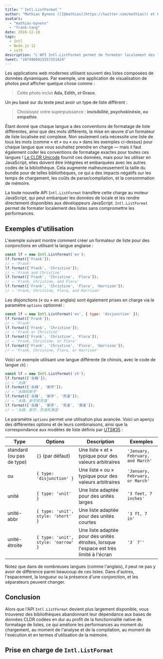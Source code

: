 ```yaml
---
title: "`Intl.ListFormat`"
author: "Mathias Bynens ([[@mathias](https://twitter.com/mathias)) et Frank Yung-Fong Tang"
avatars: 
  - "mathias-bynens"
  - "frank-tang"
date: 2018-12-18
tags: 
  - Intl
  - Node.js 12
  - io19
description: "L'API Intl.ListFormat permet de formater localement des listes sans compromettre les performances."
tweet: "1074966915557351424"
---
```

Les applications web modernes utilisent souvent des listes composées de données dynamiques. Par exemple, une application de visualisation de photos peut afficher quelque chose comme :

> Cette photo inclut **Ada, Edith, _et_ Grace**.

Un jeu basé sur du texte peut avoir un type de liste différent :

> Choisissez votre superpuissance : **invisibilité, psychokinésie, _ou_ empathie**.

Étant donné que chaque langue a des conventions de formatage de liste différentes, ainsi que des mots différents, la mise en œuvre d'un formateur de liste localisée est complexe. Non seulement cela nécessite une liste de tous les mots (comme « et » ou « ou » dans les exemples ci-dessus) pour chaque langue que vous souhaitez prendre en charge — mais il faut également coder les conventions de formatage exactes pour toutes ces langues ! [Le CLDR Unicode](http://cldr.unicode.org/translation/lists) fournit ces données, mais pour les utiliser en JavaScript, elles doivent être intégrées et embarquées avec les autres codes de la bibliothèque. Cela augmente malheureusement la taille du bundle pour de telles bibliothèques, ce qui a des impacts négatifs sur les temps de chargement, les coûts de parse/compilation, et la consommation de mémoire.

<!--truncate-->
La toute nouvelle API `Intl.ListFormat` transfère cette charge au moteur JavaScript, qui peut embarquer les données de locale et les rendre directement disponibles aux développeurs JavaScript. `Intl.ListFormat` permet de formater localement des listes sans compromettre les performances.

## Exemples d'utilisation

L'exemple suivant montre comment créer un formateur de liste pour des conjonctions en utilisant la langue anglaise :

```js
const lf = new Intl.ListFormat('en');
lf.format(['Frank']);
// → 'Frank'
lf.format(['Frank', 'Christine']);
// → 'Frank and Christine'
lf.format(['Frank', 'Christine', 'Flora']);
// → 'Frank, Christine, and Flora'
lf.format(['Frank', 'Christine', 'Flora', 'Harrison']);
// → 'Frank, Christine, Flora, and Harrison'
```

Les disjonctions (« ou » en anglais) sont également prises en charge via le paramètre `options` optionnel :

```js
const lf = new Intl.ListFormat('en', { type: 'disjunction' });
lf.format(['Frank']);
// → 'Frank'
lf.format(['Frank', 'Christine']);
// → 'Frank or Christine'
lf.format(['Frank', 'Christine', 'Flora']);
// → 'Frank, Christine, or Flora'
lf.format(['Frank', 'Christine', 'Flora', 'Harrison']);
// → 'Frank, Christine, Flora, or Harrison'
```

Voici un exemple utilisant une langue différente (le chinois, avec le code de langue `zh`) :

```js
const lf = new Intl.ListFormat('zh');
lf.format(['永鋒']);
// → '永鋒'
lf.format(['永鋒', '新宇']);
// → '永鋒和新宇'
lf.format(['永鋒', '新宇', '芳遠']);
// → '永鋒、新宇和芳遠'
lf.format(['永鋒', '新宇', '芳遠', '澤遠']);
// → '永鋒、新宇、芳遠和澤遠'
```

Le paramètre `options` permet une utilisation plus avancée. Voici un aperçu des différentes options et de leurs combinaisons, ainsi que la correspondance aux modèles de liste définis par [UTS#35](https://unicode.org/reports/tr35/tr35-general.html#ListPatterns) :


| Type                  | Options                                   | Description                                                                                     | Exemples                         |
| --------------------- | ----------------------------------------- | ----------------------------------------------------------------------------------------------- | -------------------------------- |
| standard (ou pas de type) | `{}` (par défaut)                          | Une liste « et » typique pour des valeurs arbitraires                                           | `'January, February, and March'` |
| ou                    | `{ type: 'disjunction' }`                 | Une liste « ou » typique pour des valeurs arbitraires                                           | `'January, February, or March'`  |
| unité                 | `{ type: 'unit' }`                        | Une liste adaptée pour des unités larges                                                        | `'3 feet, 7 inches'`             |
| unité-abbr            | `{ type: 'unit', style: 'short' }`        | Une liste adaptée pour des unités courtes                                                       | `'3 ft, 7 in'`                   |
| unité-étroite         | `{ type: 'unit', style: 'narrow' }`       | Une liste adaptée pour des unités étroites, lorsque l'espace est très limité à l'écran | `'3′ 7″'`                        |


Notez que dans de nombreuses langues (comme l'anglais), il peut ne pas y avoir de différence parmi beaucoup de ces listes. Dans d'autres, l'espacement, la longueur ou la présence d'une conjonction, et les séparateurs peuvent changer.

## Conclusion

Alors que l'API `Intl.ListFormat` devient plus largement disponible, vous trouverez des bibliothèques abandonnant leur dépendance aux bases de données CLDR codées en dur au profit de la fonctionnalité native de formatage de listes, ce qui améliore les performances au moment du chargement, au moment de l'analyse et de la compilation, au moment de l'exécution et en termes d'utilisation de la mémoire.

## Prise en charge de `Intl.ListFormat`

<feature-support chrome="72 /blog/v8-release-72#intl.listformat"
                 firefox="non"
                 safari="non"
                 nodejs="12 https://twitter.com/mathias/status/1120700101637353473"
                 babel="non"></feature-support>
